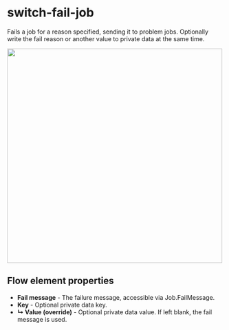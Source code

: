 switch-fail-job
=============

Fails a job for a reason specified, sending it to problem jobs. Optionally write the fail reason or another value to private data at the same time.

<img src="https://i.imgur.com/KCZjflA.png" width="500">


## Flow element properties

- __Fail message__ - The failure message, accessible via Job.FailMessage.
- __Key__ - Optional private data key.
- __↳ Value (override)__ - Optional private data value. If left blank, the fail message is used.
